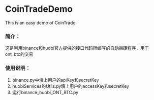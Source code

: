 # CoinTradeDemo
This is an easy demo of CoinTrade

### 简介：
这是利用binance和huobi官方提供的接口代码所编写的自动搬砖程序，用于ont_btc的交易

### 使用说明：
1. binance.py中填上用户的apiKey和secretKey
1. huobiServices的Utils.py填上用户的accessKey和secretKey
1. 运行binance_huobi_ONT_BTC.py
